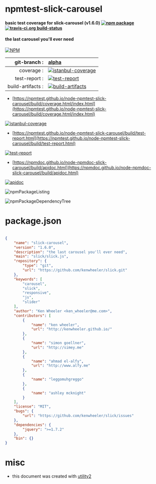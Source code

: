# npmtest-slick-carousel

#### basic test coverage for  slick-carousel (v1.6.0)  [![npm package](https://img.shields.io/npm/v/npmtest-slick-carousel.svg?style=flat-square)](https://www.npmjs.org/package/npmtest-slick-carousel) [![travis-ci.org build-status](https://api.travis-ci.org/npmtest/node-npmtest-slick-carousel.svg)](https://travis-ci.org/npmtest/node-npmtest-slick-carousel)

#### the last carousel you'll ever need

[![NPM](https://nodei.co/npm/slick-carousel.png?downloads=true&downloadRank=true&stars=true)](https://www.npmjs.com/package/slick-carousel)

| git-branch : | [alpha](https://github.com/npmtest/node-npmtest-slick-carousel/tree/alpha)|
|--:|:--|
| coverage : | [![istanbul-coverage](https://npmtest.github.io/node-npmtest-slick-carousel/build/coverage.badge.svg)](https://npmtest.github.io/node-npmtest-slick-carousel/build/coverage.html/index.html)|
| test-report : | [![test-report](https://npmtest.github.io/node-npmtest-slick-carousel/build/test-report.badge.svg)](https://npmtest.github.io/node-npmtest-slick-carousel/build/test-report.html)|
| build-artifacts : | [![build-artifacts](https://npmtest.github.io/node-npmtest-slick-carousel/glyphicons_144_folder_open.png)](https://github.com/npmtest/node-npmtest-slick-carousel/tree/gh-pages/build)|

- [https://npmtest.github.io/node-npmtest-slick-carousel/build/coverage.html/index.html](https://npmtest.github.io/node-npmtest-slick-carousel/build/coverage.html/index.html)

[![istanbul-coverage](https://npmtest.github.io/node-npmtest-slick-carousel/build/screenCapture.buildCi.browser.%252Ftmp%252Fbuild%252Fcoverage.lib.html.png)](https://npmtest.github.io/node-npmtest-slick-carousel/build/coverage.html/index.html)

- [https://npmtest.github.io/node-npmtest-slick-carousel/build/test-report.html](https://npmtest.github.io/node-npmtest-slick-carousel/build/test-report.html)

[![test-report](https://npmtest.github.io/node-npmtest-slick-carousel/build/screenCapture.buildCi.browser.%252Ftmp%252Fbuild%252Ftest-report.html.png)](https://npmtest.github.io/node-npmtest-slick-carousel/build/test-report.html)

- [https://npmdoc.github.io/node-npmdoc-slick-carousel/build/apidoc.html](https://npmdoc.github.io/node-npmdoc-slick-carousel/build/apidoc.html)

[![apidoc](https://npmdoc.github.io/node-npmdoc-slick-carousel/build/screenCapture.buildCi.browser.%252Ftmp%252Fbuild%252Fapidoc.html.png)](https://npmdoc.github.io/node-npmdoc-slick-carousel/build/apidoc.html)

![npmPackageListing](https://npmtest.github.io/node-npmtest-slick-carousel/build/screenCapture.npmPackageListing.svg)

![npmPackageDependencyTree](https://npmtest.github.io/node-npmtest-slick-carousel/build/screenCapture.npmPackageDependencyTree.svg)



# package.json

```json

{
    "name": "slick-carousel",
    "version": "1.6.0",
    "description": "the last carousel you'll ever need",
    "main": "slick/slick.js",
    "repository": {
        "type": "git",
        "url": "https://github.com/kenwheeler/slick.git"
    },
    "keywords": [
        "carousel",
        "slick",
        "responsive",
        "js",
        "slider"
    ],
    "author": "Ken Wheeler <ken_wheeler@me.com>",
    "contributors": [
        {
            "name": "ken wheeler",
            "url": "http://kenwheeler.github.io/"
        },
        {
            "name": "simon goellner",
            "url": "http://simey.me"
        },
        {
            "name": "ahmad el-alfy",
            "url": "http://www.alfy.me"
        },
        {
            "name": "leggomuhgreggo"
        },
        {
            "name": "ashley mcknight"
        }
    ],
    "license": "MIT",
    "bugs": {
        "url": "https://github.com/kenwheeler/slick/issues"
    },
    "dependencies": {
        "jquery": ">=1.7.2"
    },
    "bin": {}
}
```



# misc
- this document was created with [utility2](https://github.com/kaizhu256/node-utility2)
